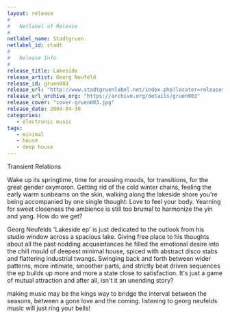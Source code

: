 ```yaml
---
layout: release
#
#   Netlabel of Release
#
netlabel_name: Stadtgruen
netlabel_id: stadt
#
#   Release Info
#
release_title: Lakeside
release_artist: Georg Neufeld
release_id: gruen003
release_url: "http://www.stadtgruenlabel.net/index.php?locator=releases&id=5"
release_url_archive_org: "https://archive.org/details/gruen003"
release_cover: "cover-gruen003.jpg"
release_date: 2004-04-30
categories:
   - electronic music
tags:
   - minimal
   - house
   - deep house
---
```

Transient Relations

Wake up its springtime, time for arousing moods, for transitions, for the great gender oxymoron. Getting rid of the cold winter chains, feeling the early warm sunbeams on the skin, walking along the lakeside shore you're being accompanied by one single thought: Love to feel your body. Yearning for sweet closeness the ambience is still too brumal to harmonize the yin and yang. How do we get?

Georg Neufelds 'Lakeside ep' is just dedicated to the outlook from his studio window across a spacious lake. Giving free place to his thoughts about all the past nodding acquaintances he filled the emotional desire into the chill mould of deepest minimal house, spiced with abstract disco stabs and flattering industrial twangs. Swinging back and forth between wider patterns, more intimate, smoother parts, and strictly beat driven sequences the ep builds up more and more a state close to satisfaction. It's just a game of mutual attraction and after all, isn't it an unending story?

making music may be the kings way to bridge the interval between the seasons, between a gone love and the coming. listening to georg neufelds music will just ring your bells!